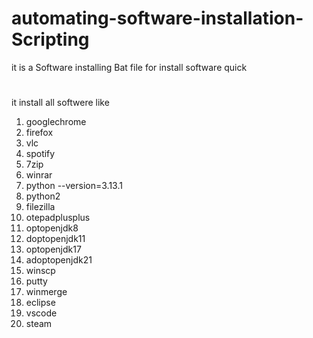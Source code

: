 # automating-software-installation-Scripting
it is a Software installing Bat file for install software quick
#
it install all softwere like
1. googlechrome
2. firefox
3.  vlc
4.  spotify
5.  7zip
6.  winrar
7.  python --version=3.13.1
8.  python2 
9.  filezilla 
10. otepadplusplus 
11. optopenjdk8 
12. doptopenjdk11 
13. optopenjdk17 
14. adoptopenjdk21 
15. winscp 
16. putty 
17. winmerge 
18. eclipse 
19. vscode
20. steam 

